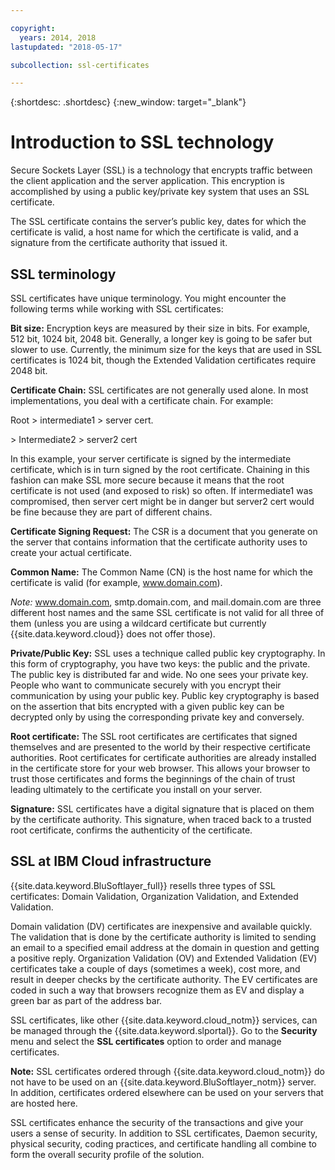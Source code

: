 ```yaml
---

copyright:
  years: 2014, 2018
lastupdated: "2018-05-17"

subcollection: ssl-certificates

---
```


{:shortdesc: .shortdesc}
{:new_window: target="_blank"}

# Introduction to SSL technology

Secure Sockets Layer (SSL) is a technology that encrypts traffic between the client application and the server application. This encryption is accomplished by using a public key/private key system that uses an SSL certificate.

The SSL certificate contains the server’s public key, dates for which the certificate is valid, a host name for which the certificate is valid, and a signature from the certificate authority that issued it.

## SSL terminology

SSL certificates have unique terminology. You might encounter the following terms while working with SSL certificates:

**Bit size:** Encryption keys are measured by their size in bits. For example, 512 bit, 1024 bit, 2048 bit. Generally, a longer key is going to be safer but slower to use. Currently, the minimum size for the keys that are used in SSL certificates is 1024 bit, though the Extended Validation certificates require 2048 bit.

**Certificate Chain:** SSL certificates are not generally used alone. In most implementations, you deal with a certificate chain. For example:

  Root > intermediate1 > server cert.

  \> Intermediate2 > server2 cert

In this example, your server certificate is signed by the intermediate certificate, which is in turn signed by the root certificate. Chaining in this fashion can make SSL more secure because it means that the root certificate is not used (and exposed to risk) so often. If intermediate1 was compromised, then server cert might be in danger but server2 cert would be fine because they are part of different chains.

**Certificate Signing Request:** The CSR is a document that you generate on the server that contains information that the certificate authority uses to create your actual certificate.

**Common Name:** The Common Name (CN) is the host name for which the certificate is valid (for example, www.domain.com).  

*Note:* www.domain.com, smtp.domain.com, and mail.domain.com are three different host names and the same SSL certificate is not valid for all three of them (unless you are using a wildcard certificate but currently {{site.data.keyword.cloud}} does not offer those).

**Private/Public Key:** SSL uses a technique called public key cryptography. In this form of cryptography, you have two keys: the public and the private. The public key is distributed far and wide. No one sees your private key. People who want to communicate securely with you encrypt their communication by using your public key. Public key cryptography is based on the assertion that bits encrypted with a given public key can be decrypted only by using the corresponding private key and conversely.

**Root certificate:** The SSL root certificates are certificates that signed themselves and are presented to the world by their respective certificate authorities. Root certificates for certificate authorities are already installed in the certificate store for your web browser. This allows your browser to trust those certificates and forms the beginnings of the chain of trust leading ultimately to the certificate you install on your server.

**Signature:** SSL certificates have a digital signature that is placed on them by the certificate authority. This signature, when traced back to a trusted root certificate, confirms the authenticity of the certificate.

## SSL at IBM Cloud infrastructure

{{site.data.keyword.BluSoftlayer_full}} resells three types of SSL certificates: Domain Validation, Organization Validation, and Extended Validation.

Domain validation (DV) certificates are inexpensive and available quickly. The validation that is done by the certificate authority is limited to sending an email to a specified email address at the domain in question and getting a positive reply. Organization Validation (OV) and Extended Validation (EV) certificates take a couple of days (sometimes a week), cost more, and result in deeper checks by the certificate authority. The EV certificates are coded in such a way that browsers recognize them as EV and display a green bar as part of the address bar.

SSL certificates, like other {{site.data.keyword.cloud_notm}} services, can be managed through the {{site.data.keyword.slportal}}. Go to the **Security** menu and select the **SSL certificates** option to order and manage certificates.  

**Note:** SSL certificates ordered through {{site.data.keyword.cloud_notm}} do not have to be used on an {{site.data.keyword.BluSoftlayer_notm}} server. In addition, certificates ordered elsewhere can be used on your servers that are hosted here.

SSL certificates enhance the security of the transactions and give your users a sense of security. In addition to SSL certificates, Daemon security, physical security, coding practices, and certificate handling all combine to form the overall security profile of the solution.
